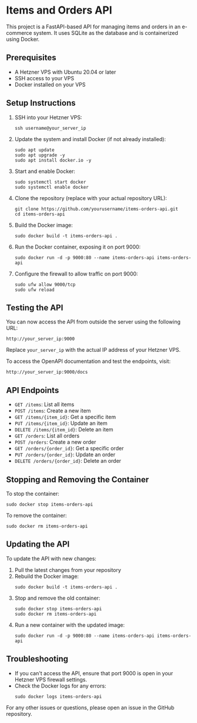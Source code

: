 # Items and Orders API

This project is a FastAPI-based API for managing items and orders in an e-commerce system. It uses SQLite as the database and is containerized using Docker.

## Prerequisites

- A Hetzner VPS with Ubuntu 20.04 or later
- SSH access to your VPS
- Docker installed on your VPS

## Setup Instructions

1. SSH into your Hetzner VPS:
   ```
   ssh username@your_server_ip
   ```

2. Update the system and install Docker (if not already installed):
   ```
   sudo apt update
   sudo apt upgrade -y
   sudo apt install docker.io -y
   ```

3. Start and enable Docker:
   ```
   sudo systemctl start docker
   sudo systemctl enable docker
   ```

4. Clone the repository (replace with your actual repository URL):
   ```
   git clone https://github.com/yourusername/items-orders-api.git
   cd items-orders-api
   ```

5. Build the Docker image:
   ```
   sudo docker build -t items-orders-api .
   ```

6. Run the Docker container, exposing it on port 9000:
   ```
   sudo docker run -d -p 9000:80 --name items-orders-api items-orders-api
   ```

7. Configure the firewall to allow traffic on port 9000:
   ```
   sudo ufw allow 9000/tcp
   sudo ufw reload
   ```

## Testing the API

You can now access the API from outside the server using the following URL:

```
http://your_server_ip:9000
```

Replace `your_server_ip` with the actual IP address of your Hetzner VPS.

To access the OpenAPI documentation and test the endpoints, visit:

```
http://your_server_ip:9000/docs
```

## API Endpoints

- `GET /items`: List all items
- `POST /items`: Create a new item
- `GET /items/{item_id}`: Get a specific item
- `PUT /items/{item_id}`: Update an item
- `DELETE /items/{item_id}`: Delete an item
- `GET /orders`: List all orders
- `POST /orders`: Create a new order
- `GET /orders/{order_id}`: Get a specific order
- `PUT /orders/{order_id}`: Update an order
- `DELETE /orders/{order_id}`: Delete an order

## Stopping and Removing the Container

To stop the container:

```
sudo docker stop items-orders-api
```

To remove the container:

```
sudo docker rm items-orders-api
```

## Updating the API

To update the API with new changes:

1. Pull the latest changes from your repository
2. Rebuild the Docker image:
   ```
   sudo docker build -t items-orders-api .
   ```
3. Stop and remove the old container:
   ```
   sudo docker stop items-orders-api
   sudo docker rm items-orders-api
   ```
4. Run a new container with the updated image:
   ```
   sudo docker run -d -p 9000:80 --name items-orders-api items-orders-api
   ```

## Troubleshooting

- If you can't access the API, ensure that port 9000 is open in your Hetzner VPS firewall settings.
- Check the Docker logs for any errors:
  ```
  sudo docker logs items-orders-api
  ```

For any other issues or questions, please open an issue in the GitHub repository.